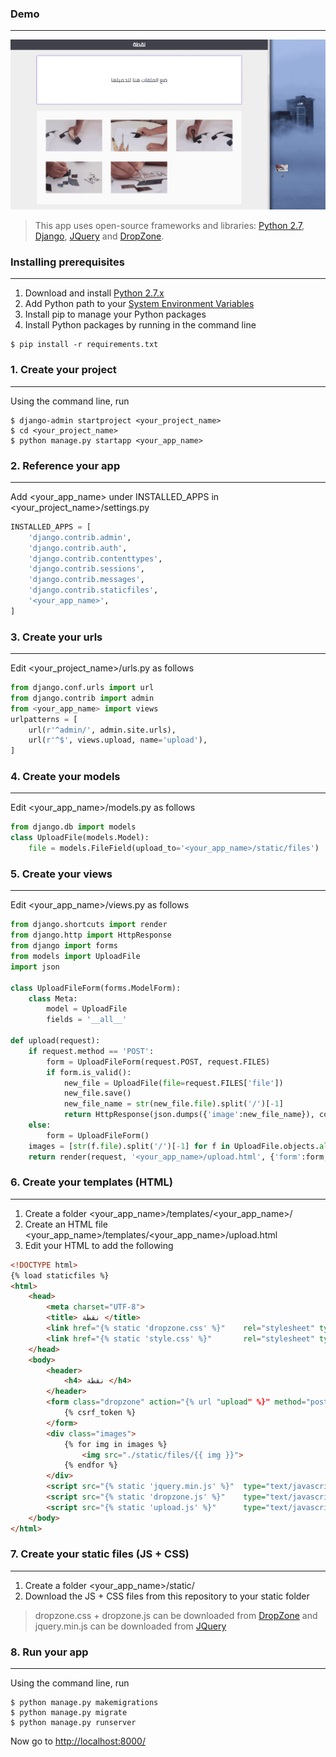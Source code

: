 ### Demo ###
------
![image](main/static/files/gif.gif)
> This app uses open-source frameworks and libraries: [Python 2.7](https://www.python.org/), [Django](https://www.djangoproject.com/), [JQuery](https://jquery.com/) and [DropZone](http://www.dropzonejs.com/).


### Installing prerequisites ###
------

1. Download and install [Python 2.7.x](https://www.python.org/downloads/)
2. Add Python path to your [System Environment Variables](http://www.aaronstannard.com/how-to-setup-a-proper-python-environment-on-windows/)
3. Install pip to manage your Python packages
4. Install Python packages by running in the command line
```
$ pip install -r requirements.txt
```


### 1. Create your project ###
------

Using the command line, run
```
$ django-admin startproject <your_project_name>
$ cd <your_project_name>
$ python manage.py startapp <your_app_name>
```


### 2. Reference your app  ###
------

Add <your_app_name> under INSTALLED_APPS in <your_project_name>/settings.py
```python
INSTALLED_APPS = [
    'django.contrib.admin',
    'django.contrib.auth',
    'django.contrib.contenttypes',
    'django.contrib.sessions',
    'django.contrib.messages',
    'django.contrib.staticfiles',
    '<your_app_name>',
]
```


### 3. Create your urls ###
------

Edit <your_project_name>/urls.py as follows
```python
from django.conf.urls import url
from django.contrib import admin
from <your_app_name> import views
urlpatterns = [
    url(r'^admin/', admin.site.urls),
    url(r'^$', views.upload, name='upload'),
]
```


### 4. Create your models ###
------

Edit <your_app_name>/models.py as follows
```python
from django.db import models
class UploadFile(models.Model):
    file = models.FileField(upload_to='<your_app_name>/static/files')
```


### 5. Create your views ###
------

Edit <your_app_name>/views.py as follows
```python
from django.shortcuts import render
from django.http import HttpResponse
from django import forms
from models import UploadFile
import json

class UploadFileForm(forms.ModelForm):
	class Meta:
		model = UploadFile
		fields = '__all__'

def upload(request):
	if request.method == 'POST':
		form = UploadFileForm(request.POST, request.FILES)
		if form.is_valid():
			new_file = UploadFile(file=request.FILES['file'])
			new_file.save()
			new_file_name = str(new_file.file).split('/')[-1]
			return HttpResponse(json.dumps({'image':new_file_name}), content_type="application/json")
	else:
		form = UploadFileForm()
	images = [str(f.file).split('/')[-1] for f in UploadFile.objects.all()]
	return render(request, '<your_app_name>/upload.html', {'form':form, 'images':images})
```


### 6. Create your templates (HTML) ###
------

1. Create a folder <your_app_name>/templates/<your_app_name>/
2. Create an HTML file <your_app_name>/templates/<your_app_name>/upload.html
3. Edit your HTML to add the following
```html
<!DOCTYPE html>
{% load staticfiles %}
<html>
	<head>
		<meta charset="UTF-8">
		<title> نقطة </title>
		<link href="{% static 'dropzone.css' %}"  	rel="stylesheet" type="text/css" />
		<link href="{% static 'style.css' %}"  		rel="stylesheet" type="text/css" />
	</head>
	<body>
		<header>
			<h4> نقطة </h4>
		</header>
		<form class="dropzone" action="{% url "upload" %}" method="post" enctype="multipart/form-data">
			{% csrf_token %}
		</form>
		<div class="images">
			{% for img in images %}
				<img src="./static/files/{{ img }}">
			{% endfor %}
		</div>
		<script src="{% static 'jquery.min.js' %}" 	type="text/javascript"></script>
		<script src="{% static 'dropzone.js' %}" 	type="text/javascript"></script>
		<script src="{% static 'upload.js' %}" 		type="text/javascript"></script>
	</body>
</html>
```


### 7. Create your static files (JS + CSS) ###
------

1. Create a folder <your_app_name>/static/
2. Download the JS + CSS files from this repository to your static folder
> dropzone.css + dropzone.js can be downloaded from [DropZone](http://www.dropzonejs.com/) and 
> jquery.min.js can be downloaded from [JQuery](https://jquery.com/download/)


### 8. Run your app ###
------

Using the command line, run
```
$ python manage.py makemigrations
$ python manage.py migrate
$ python manage.py runserver
```
Now go to [http://localhost:8000/](http://localhost:8000/)